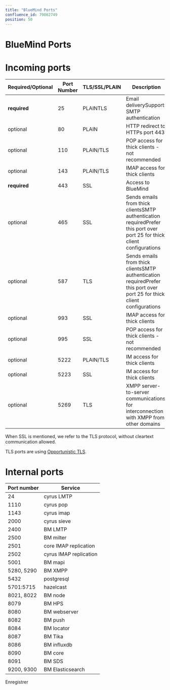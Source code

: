 ```yaml
---
title: "BlueMind Ports"
confluence_id: 79862749
position: 50
---
```

# BlueMind Ports


# Incoming ports


| Required/Optional | Port Number | TLS/SSL/PLAIN | Description |
| --- | --- | --- | --- |
| **required** | 25 | PLAINTLS | Email deliverySupports SMTP authentication |
| optional | 80 | PLAIN | HTTP redirect to HTTPs port 443 |
| optional | 110 | PLAIN/TLS | POP access for thick clients - not recommended |
| optional | 143 | PLAIN/TLS | IMAP access for thick clients |
| **required** | 443 | SSL | Access to BlueMind |
| optional | 465 | SSL | Sends emails from thick clientsSMTP authentication requiredPrefer this port over port 25 for thick client configurations |
| optional | 587 | TLS | Sends emails from thick clientsSMTP authentication requiredPrefer this port over port 25 for thick client configurations |
| optional | 993 | SSL | IMAP access for thick clients |
| optional | 995 | SSL | POP access for thick clients - not recommended |
| optional | 5222 | PLAIN/TLS | IM access for thick clients |
| optional | 5223 | SSL | IM access for thick clients |
| optional | 5269 | TLS | XMPP server-to-server communications for interconnection with XMPP from other domains |


When SSL is mentioned, we refer to the TLS protocol, without cleartext communication allowed.

TLS ports are using [Opportunistic TLS](https://en.wikipedia.org/wiki/Opportunistic_TLS).

# Internal ports


| Port number | Service |
| --- | --- |
| 24 | cyrus LMTP |
| 1110 | cyrus pop |
| 1143 | cyrus imap |
| 2000 | cyrus sieve |
| 2400 | BM LMTP |
| 2500 | BM milter |
| 2501 | core IMAP replication |
| 2502 | cyrus IMAP replication |
| 5001 | BM mapi |
| 5280, 5290 | BM XMPP |
| 5432 | postgresql |
| 5701:5715 | hazelcast |
| 8021, 8022 | BM node |
| 8079 | BM HPS |
| 8080 | BM webserver |
| 8082 | BM push |
| 8084 | BM locator |
| 8087 | BM Tika |
| 8086 | BM influxdb |
| 8090 | BM core |
| 8091 | BM SDS |
| 9200, 9300 | BM Elasticsearch |


Enregistrer

